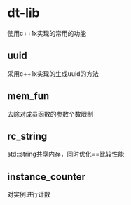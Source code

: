 # dt-lib
使用c++1x实现的常用的功能

## uuid
采用c++1x实现的生成uuid的方法

## mem_fun
去除对成员函数的参数个数限制

## rc_string
std::string共享内存，同时优化==比较性能

## instance_counter
对实例进行计数

